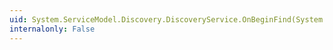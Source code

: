 ```yaml
---
uid: System.ServiceModel.Discovery.DiscoveryService.OnBeginFind(System.ServiceModel.Discovery.FindRequestContext,System.AsyncCallback,System.Object)
internalonly: False
---
```

